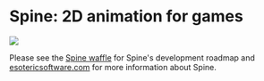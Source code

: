 # Spine: 2D animation for games

[![](http://n4te.com/x/725-pWVj.jpg)](http://esotericsoftware.com/)

Please see the [Spine waffle](https://waffle.io/EsotericSoftware/spine) for Spine's development roadmap and [esotericsoftware.com](http://esotericsoftware.com/) for more information about Spine.
